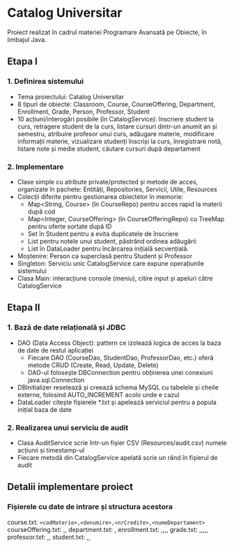 # Catalog Universitar
Proiect realizat în cadrul materiei Programare Avansată pe Obiecte, în limbajul Java.

## Etapa I
### 1. Definirea sistemului
- Tema proiectului: Catalog Universitar
- 8 tipuri de obiecte: Classroom, Course, CourseOffering, Department, Enrollment, Grade, Person, Professor, Student
- 10 acțiuni/interogări posibile (în CatalogService): înscriere student la curs, retragere student de la curs, listare cursuri dintr-un anumit an și semestru, atribuire profesor unui curs, adăugare materie, modificare informații materie, vizualizare studenți înscriși la curs, înregistrare notă, listare note și medie student, căutare cursuri după departament
### 2. Implementare
- Clase simple cu atribute private/protected și metode de acces, organizate în pachete: Entități, Repositories, Servicii, Utile, Resources
- Colecții diferite pentru gestionarea obiectelor în memorie:
  - Map<String, Course> (în CourseRepo) pentru acces rapid la materii după cod
  - Map<Integer, CourseOffering> (în CourseOfferingRepo) cu TreeMap pentru oferte sortate după ID
  - Set<Enrollment> în Student pentru a evita duplicatele de înscriere
  - List<Grade> pentru notele unui student, păstrând ordinea adăugării
  - List<CourseOffering> în DataLoader pentru încărcarea inițială secvențială.
- Moștenire: Person ca superclasă pentru Student și Professor
- Singleton: Serviciu unic CatalogService care expune operațiunile sistemului
- Clasa Main: interacțiune console (meniu), citire input și apeluri către CatalogService

## Etapa II
### 1. Bază de date relațională și JDBC
- DAO (Data Access Object): pattern ce izolează logica de acces la baza de date de restul aplicației
  - Fiecare DAO (CourseDao, StudentDao, ProfessorDao, etc.) oferă metode CRUD (Create, Read, Update, Delete)
  - DAO-ul folosește DBConnection pentru obținerea unei conexiuni java.sql.Connection
- DBInitializer resetează și creează schema MySQL cu tabelele și cheile externe, folosind AUTO_INCREMENT acolo unde e cazul
- DataLoader citește fișierele *.txt și apelează serviciul pentru a popula inițial baza de date
### 2. Realizarea unui serviciu de audit
- Clasa AuditService scrie într-un fișier CSV (Resources/audit.csv) numele acțiunii și timestamp-ul
- Fiecare metodă din CatalogService apelată scrie un rând în fișierul de audit


## Detalii implementare proiect
### Fișierele cu date de intrare și structura acestora
course.txt: `<codMaterie>,<denumire>,<nrCredite>,<numeDepartament>`
courseOffering.txt: <codMaterie>,<semestru>,<an>
department.txt: <numeDepartament>,<facultate>
enrollment.txt: <numeStudent>,<codMaterie>,<semestru>,<an>,<dataInscrierii>
grade.txt: <numeStudent>,<codMaterie>,<semestru>,<an>,<dataInscrierii>,<valoareNota>
professor.txt: <numeProfesor>,<titluDidactic>,<numeDepartament>
student.txt: <numeStudent>,<dataNasterii>,<specializare>

